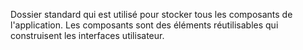  Dossier standard qui est utilisé pour stocker tous les composants de l'application.
 Les composants sont des éléments réutilisables qui construisent les interfaces utilisateur.